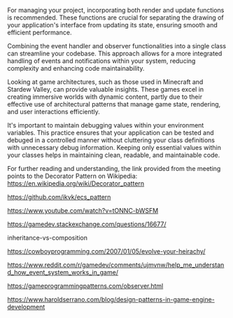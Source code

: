 For managing your project, incorporating both render and update functions is recommended. These functions are crucial for separating the drawing of your application's interface from updating its state, ensuring smooth and efficient performance.

Combining the event handler and observer functionalities into a single class can streamline your codebase. This approach allows for a more integrated handling of events and notifications within your system, reducing complexity and enhancing code maintainability.

Looking at game architectures, such as those used in Minecraft and Stardew Valley, can provide valuable insights. These games excel in creating immersive worlds with dynamic content, partly due to their effective use of architectural patterns that manage game state, rendering, and user interactions efficiently.

It's important to maintain debugging values within your environment variables. This practice ensures that your application can be tested and debuged in a controlled manner without cluttering your class definitions with unnecessary debug information. Keeping only essential values within your classes helps in maintaining clean, readable, and maintainable code.

For further reading and understanding, the link provided from the meeting points to the Decorator Pattern on Wikipedia:
https://en.wikipedia.org/wiki/Decorator_pattern


https://github.com/ikvk/ecs_pattern

https://www.youtube.com/watch?v=tONNC-bWSFM

https://gamedev.stackexchange.com/questions/16677/

inheritance-vs-composition

https://cowboyprogramming.com/2007/01/05/evolve-your-heirachy/

https://www.reddit.com/r/gamedev/comments/ujmvnw/help_me_understand_how_event_system_works_in_game/

https://gameprogrammingpatterns.com/observer.html

https://www.haroldserrano.com/blog/design-patterns-in-game-engine-development